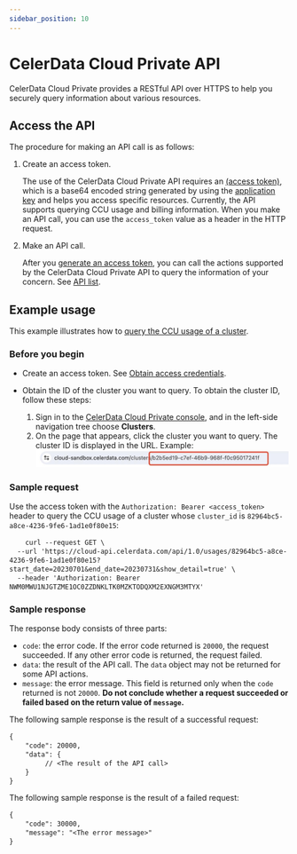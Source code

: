 ```yaml
---
sidebar_position: 10
---
```


# CelerData Cloud Private API

CelerData Cloud Private provides a RESTful API over HTTPS to help you securely query information about various resources.

## Access the API

The procedure for making an API call is as follows:

1. Create an access token.

   The use of the CelerData Cloud Private API requires an [(access token)](../API/obtain_access_credentials.md), which is a base64 encoded string generated by using the [application key](../API/application_keys.md) and helps you access specific resources. Currently, the API supports querying CCU usage and billing information. When you make an API call, you can use the `access_token` value as a header in the HTTP request.

2. Make an API call.

   After you [generate an access token](../API/obtain_access_credentials.md), you can call the actions supported by the CelerData Cloud Private API to query the information of your concern. See [API list](../API/API_list.md).

## Example usage

This example illustrates how to [query the CCU usage of a cluster](../API/actions/query_cluster_CCU_usage.md).

### Before you begin

- Create an access token. See [Obtain access credentials](../API/obtain_access_credentials.md).
- Obtain the ID of the cluster you want to query. To obtain the cluster ID, follow these steps:

  1. Sign in to the [CelerData Cloud Private console](https://cloud.celerdata.com/login), and in the left-side navigation tree choose **Clusters**.
  2. On the page that appears, click the cluster you want to query. The cluster ID is displayed in the URL. Example:
    ![Obtain cluster ID](../assets/obtain_clusterID_from_url.png)

### Sample request

Use the access token with the `Authorization: Bearer <access_token>` header to query the CCU usage of a cluster whose `cluster_id` is `82964bc5-a8ce-4236-9fe6-1ad1e0f80e15`:

```Plaintext
    curl --request GET \
  --url 'https://cloud-api.celerdata.com/api/1.0/usages/82964bc5-a8ce-4236-9fe6-1ad1e0f80e15?start_date=20230701&end_date=20230731&show_detail=true' \
  --header 'Authorization: Bearer NWM0MWU1NJGTZME1OC0ZZDNKLTK0MZKTODQXM2EXNGM3MTYX'
```

### Sample response

The response body consists of three parts:

- `code`: the error code. If the error code returned is `20000`, the request succeeded. If any other error code is returned, the request failed.
- `data`: the result of the API call. The `data` object may not be returned for some API actions.
- `message`: the error message. This field is returned only when the `code` returned is not `20000`. **Do not conclude whether a request succeeded or failed based on the return value of `message`.**

The following sample response is the result of a successful request:

```Plaintext
{
    "code": 20000,
    "data": {
         // <The result of the API call>       
    }
}
```

The following sample response is the result of a failed request:

```Plaintext
{
    "code": 30000,
    "message": "<The error message>"
}
```
